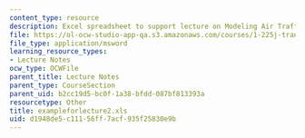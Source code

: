 ```yaml
---
content_type: resource
description: Excel spreadsheet to support lecture on Modeling Air Traffic Flows.
file: https://ol-ocw-studio-app-qa.s3.amazonaws.com/courses/1-225j-transportation-flow-systems-fall-2002/d1948de5c11156ff7acf935f25830e9b_exampleforlecture2.xls
file_type: application/msword
learning_resource_types:
- Lecture Notes
ocw_type: OCWFile
parent_title: Lecture Notes
parent_type: CourseSection
parent_uid: b2cc19d5-bc0f-1a38-bfdd-087bf813393a
resourcetype: Other
title: exampleforlecture2.xls
uid: d1948de5-c111-56ff-7acf-935f25830e9b
---
```

